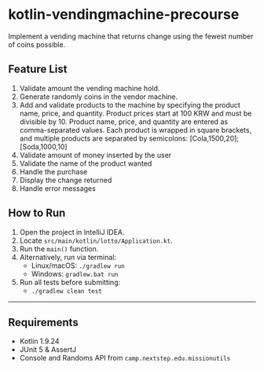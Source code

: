 # kotlin-vendingmachine-precourse

Implement a vending machine that returns change using the fewest number of coins possible.

## Feature List

1. Validate amount the vending machine hold.
2. Generate randomly coins in the vendor machine.
3. Add and validate products to the machine by specifying the product name, price, and quantity. Product prices start at 100 KRW and must be divisible by 10.
   Product name, price, and quantity are entered as comma-separated values. Each product is wrapped in square brackets, and multiple products are separated by semicolons:
   [Cola,1500,20];[Soda,1000,10]
4. Validate amount of money inserted by the user
5. Validate the name of the product wanted
6. Handle the purchase 
7. Display the change returned
8. Handle error messages


## How to Run

1. Open the project in IntelliJ IDEA.
2. Locate `src/main/kotlin/lotto/Application.kt`.
3. Run the `main()` function.
4. Alternatively, run via terminal:
    - Linux/macOS: `./gradlew run`
    - Windows: `gradlew.bat run`
5. Run all tests before submitting:
    - `./gradlew clean test`

---

## Requirements

- Kotlin 1.9.24
- JUnit 5 & AssertJ
- Console and Randoms API from `camp.nextstep.edu.missionutils`